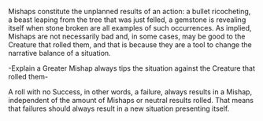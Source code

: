 Mishaps constitute the unplanned results of an action: a bullet ricocheting, a beast leaping from the tree that was just felled, a gemstone is revealing itself when stone broken are all examples of such occurrences. As implied, Mishaps are not necessarily bad and, in some cases, may be good to the Creature that rolled them, and that is because they are a tool to change the narrative balance of a situation.

-Explain a Greater Mishap always tips the situation against the Creature that rolled them-

A roll with no Success, in other words, a failure, always results in a Mishap, independent of the amount of Mishaps or neutral results rolled. That means that failures should always result in a new situation presenting itself.